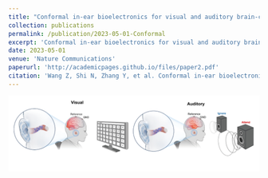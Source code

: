 ```yaml
---
title: "Conformal in-ear bioelectronics for visual and auditory brain-computer interfaces"
collection: publications
permalink: /publication/2023-05-01-Conformal
excerpt: 'Conformal in-ear bioelectronics for visual and auditory brain-computer interfaces'
date: 2023-05-01
venue: 'Nature Communications'
paperurl: 'http://academicpages.github.io/files/paper2.pdf'
citation: 'Wang Z, Shi N, Zhang Y, et al. Conformal in-ear bioelectronics for visual and auditory brain-computer interfaces[J]. Nature Communications, 2023, 14(1): 4213.'
---
```


<!-- [Download paper here](http://academicpages.github.io/files/paper2.pdf) -->

![Illustration of information channel](../images/inear.png)
